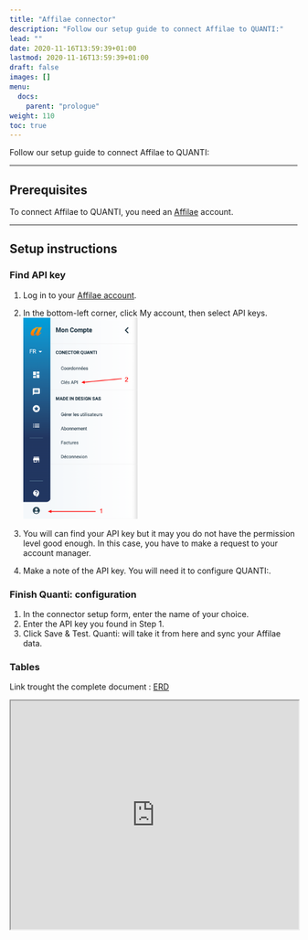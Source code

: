 ```yaml
---
title: "Affilae connector"
description: "Follow our setup guide to connect Affilae to QUANTI:"
lead: ""
date: 2020-11-16T13:59:39+01:00
lastmod: 2020-11-16T13:59:39+01:00
draft: false
images: []
menu:
  docs:
    parent: "prologue"
weight: 110
toc: true
---
```


Follow our setup guide to connect Affilae to QUANTI:

* * * * *

Prerequisites
----------------------------------------------------------------------------------------------------------------------------------------------------

To connect Affilae to QUANTI, you need an [Affilae](https://affilae.com/fr/logiciel-affiliation/) account.

* * * * *

Setup instructions
-------------------------------------------------------------------------------------------------------------------------------------------------------------

### Find API key

1.  Log in to your [Affilae account](https://app.affilae.com/fr/login).
2.  In the bottom-left corner, click My account, then select API keys.
</br><img src="affilae1.png" style="width:200px;" />

4.  You will can find your API key but it may you do not have the permission level good enough. In this case, you have to make a request to your account manager.
5.  Make a note of the API key. You will need it to configure QUANTI:.

### Finish Quanti: configuration

1.  In the connector setup form, enter the name of your choice.
2.  Enter the API key you found in Step 1.
3.  Click Save & Test. Quanti: will take it from here and sync your Affilae data.

### Tables

Link trought the complete document : [ERD](https://dbdiagram.io/e/65115bb9ffbf5169f06f0c24/65cccf1aac844320ae230e2e)
<iframe width="100%" height="400" src='https://dbdiagram.io/e/65115bb9ffbf5169f06f0c24/65cccf1aac844320ae230e2e'> </iframe>
